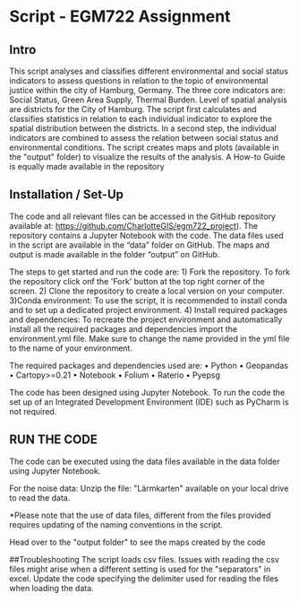# Script - EGM722 Assignment

## Intro
This script analyses and classifies different environmental and social status indicators to assess questions in relation to the topic of environmental justice within the city of Hamburg, Germany.
The three core indicators are: Social Status, Green Area Supply, Thermal Burden. Level of spatial analysis are districts for the City of Hamburg. The script first calculates and classifies statistics in relation to each individual indicator to explore the spatial distribution between the districts. In a second step, the individual indicators are combined to assess the relation between social status and environmental conditions.
The script creates maps and plots (available in the "output" folder) to visualize the results of the analysis. A How-to Guide is equally made available in the repository

## Installation / Set-Up
The code and all relevant files can be accessed in the GitHub repository available at: https://github.com/CharlotteGIS/egm722_project). The repository contains a Jupyter Notebook with the code. 
The data files used in the script are available in the “data” folder on GitHub. The maps and output is made available in the folder “output” on GitHub.

The steps to get started and run the code are: 
	1) Fork the repository. To fork the repository click onf the 'Fork' button at the top right corner of the screen. 
	2) Clone the repository to create a local version on your computer.
	3)Conda environment: To use the script, it is recommended to install conda and to set up a dedicated project environment. 
  4) Install required packages and dependencies: To recreate the project environment and automatically install all the required packages and dependencies import the environment.yml file. Make sure to change the name provided in the yml file to the name of your environment.

The required packages and dependencies used are: 
•	Python
•	Geopandas 
•	Cartopy>=0.21
•	Notebook
•	Folium
•	Raterio
•	Pyepsg

The code has been designed using Jupyter Notebook. To run the code the set up of an Integrated Development Environment (IDE) such as PyCharm is not required.



## RUN THE CODE
The code can be executed using the data files available in the data folder using Jupyter Notebook. 

For the noise data: Unzip the file: "Lärmkarten" available on your local drive to read the data.

*Please note that the use of data files, different from the files provided requires updating of the naming conventions in the script.  

Head over to the "output folder" to see the maps created by the code

##Troubleshooting
The script loads csv files. Issues with reading the csv files might arise when a different setting is used for the "separators" in excel. Update the code specifying the delimiter used for reading
the files when loading the data. 
